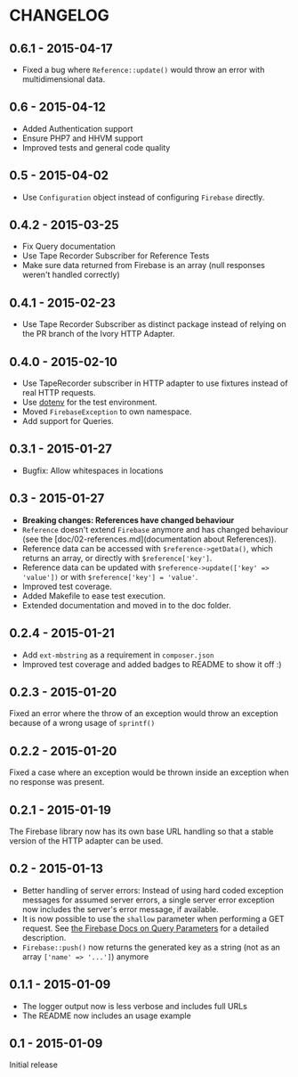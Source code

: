 # CHANGELOG

## 0.6.1 - 2015-04-17

* Fixed a bug where `Reference::update()` would throw an error with multidimensional data.

## 0.6 - 2015-04-12

* Added Authentication support
* Ensure PHP7 and HHVM support
* Improved tests and general code quality

## 0.5 - 2015-04-02

* Use `Configuration` object instead of configuring `Firebase` directly.

## 0.4.2 - 2015-03-25

* Fix Query documentation
* Use Tape Recorder Subscriber for Reference Tests
* Make sure data returned from Firebase is an array (null responses weren't handled correctly)

## 0.4.1 - 2015-02-23

* Use Tape Recorder Subscriber as distinct package instead of relying on the PR branch of the Ivory HTTP Adapter.

## 0.4.0 - 2015-02-10

* Use TapeRecorder subscriber in HTTP adapter to use fixtures instead of real HTTP requests.
* Use [dotenv](https://github.com/vlucas/phpdotenv/) for the test environment.
* Moved `FirebaseException` to own namespace.
* Add support for Queries.

## 0.3.1 - 2015-01-27

* Bugfix: Allow whitespaces in locations

## 0.3 - 2015-01-27

* **Breaking changes: References have changed behaviour**
* `Reference` doesn't extend `Firebase` anymore and has changed behaviour (see the [doc/02-references.md](documentation about References)).
* Reference data can be accessed with `$reference->getData()`, which returns an array, or directly with `$reference['key']`.
* Reference data can be updated with `$reference->update(['key' => 'value'])` or with `$reference['key'] = 'value'`.
* Improved test coverage.
* Added Makefile to ease test execution.
* Extended documentation and moved in to the doc folder.

## 0.2.4 - 2015-01-21

* Add `ext-mbstring` as a requirement in `composer.json`
* Improved test coverage and added badges to README to show it off :)

## 0.2.3 - 2015-01-20

Fixed an error where the throw of an exception would throw an exception because of a wrong usage of `sprintf()`

## 0.2.2 - 2015-01-20

Fixed a case where an exception would be thrown inside an exception when no response was present.

## 0.2.1 - 2015-01-19

The Firebase library now has its own base URL handling so that a stable version of the HTTP adapter can be used.

## 0.2 - 2015-01-13

* Better handling of server errors: Instead of using hard coded exception messages for assumed server errors, a single server error exception now includes the server's error message, if available.
* It is now possible to use the `shallow` parameter when performing a GET request. See [the Firebase Docs on Query Parameters](https://www.firebase.com/docs/rest/api/#section-query-parameters) for a detailed description.
* `Firebase::push()` now returns the generated key as a string (not as an array `['name' => '...']`) anymore

## 0.1.1 - 2015-01-09

* The logger output now is less verbose and includes full URLs
* The README now includes an usage example

## 0.1 - 2015-01-09

Initial release

